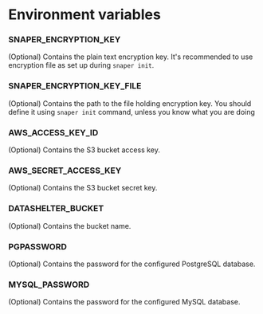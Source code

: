 # Environment variables

### SNAPER_ENCRYPTION_KEY

(Optional) Contains the plain text encryption key. It's recommended to use encryption file as set up during `snaper init`.

### SNAPER_ENCRYPTION_KEY_FILE

(Optional) Contains the path to the file holding encryption key. You should define it using `snaper init` command, unless you know what you are doing

### AWS_ACCESS_KEY_ID

(Optional) Contains the S3 bucket access key.

### AWS_SECRET_ACCESS_KEY

(Optional) Contains the S3 bucket secret key.

### DATASHELTER_BUCKET

(Optional) Contains the bucket name.

### PGPASSWORD

(Optional) Contains the password for the configured PostgreSQL database.

### MYSQL_PASSWORD

(Optional) Contains the password for the configured MySQL database.